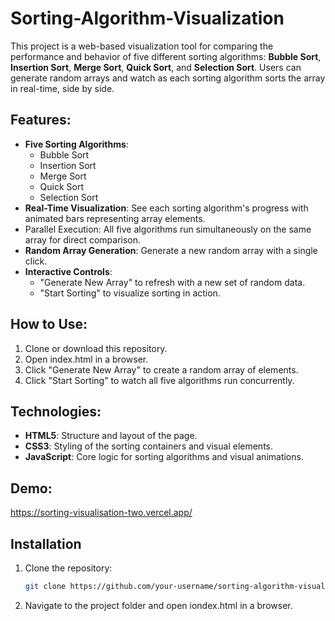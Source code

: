 # Sorting-Algorithm-Visualization

This project is a web-based visualization tool for comparing the performance and behavior of five different sorting algorithms: **Bubble Sort**, **Insertion Sort**, **Merge Sort**, **Quick Sort**, and **Selection Sort**. Users can generate random arrays and watch as each sorting algorithm sorts the array in real-time, side by side.

## Features:

- **Five Sorting Algorithms**:
  - Bubble Sort
  - Insertion Sort
  - Merge Sort
  - Quick Sort
  - Selection Sort
- **Real-Time Visualization**: See each sorting algorithm's progress with animated bars representing array elements.
- Parallel Execution: All five algorithms run simultaneously on the same array for direct comparison.
- **Random Array Generation**: Generate a new random array with a single click.
- **Interactive Controls**:
  - "Generate New Array" to refresh with a new set of random data.
  - "Start Sorting" to visualize sorting in action.

## How to Use:

1.  Clone or download this repository.
2.  Open index.html in a browser.
3.  Click "Generate New Array" to create a random array of elements.
4.  Click "Start Sorting" to watch all five algorithms run concurrently.

## Technologies:

- **HTML5**: Structure and layout of the page.
- **CSS3**: Styling of the sorting containers and visual elements.
- **JavaScript**: Core logic for sorting algorithms and visual animations.

## Demo:

https://sorting-visualisation-two.vercel.app/

## Installation

1. Clone the repository:

   ```bash
   git clone https://github.com/your-username/sorting-algorithm-visualization.git
   ```

2. Navigate to the project folder and open iondex.html in a browser.
